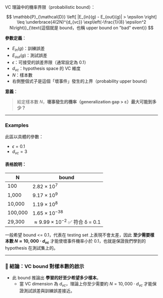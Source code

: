 VC 理論中的機率界限（probabilistic bound）：

$$
\mathbb{P}_{\mathcal{D}} \left[ |E_{in}(g) - E_{out}(g)| > \epsilon \right] \leq \underbrace{4(2N)^{d_{vc}} \exp\left(-\frac{1}{8} \epsilon^2 N\right)}_{\text{這個就是 bound，也稱 upper bound on "bad" event}}
$$

**參數定義**：

* $E_{in}(g)$：訓練誤差
* $E_{out}(g)$：測試誤差
* $\epsilon$：可接受的誤差界限（通常設定為 0.1）
* $d_{vc}$：hypothesis space 的 VC 維度
* $N$：樣本數
* 右側整個式子是這個「壞事件」發生的上界（probability upper bound）

**意義**：
> 給定樣本數 $N$，**壞事發生的機率（generalization gap > ε）最大可能到多少？**

---

### Examples

此區以具體的參數：

* $\epsilon = 0.1$
* $d_{vc} = 3$

#### 表格說明：

| N       | bound                                      |
| ------- | ------------------------------------------ |
| 100     | $2.82 \times 10^7$                         |
| 1,000   | $9.17 \times 10^9$                         |
| 10,000  | $1.19 \times 10^8$                         |
| 100,000 | $1.65 \times 10^{-38}$                     |
| 29,300  | $\approx 9.99 \times 10^{-2}$ ✅ 符合 δ = 0.1 |



一般希望 bound <= 0.1，代表在 testing set 上表現不會太差，因此 **至少需要樣本數 $N \approx 10,000 \cdot d_{vc}$** 才能使壞事件機率小於 0.1，也就是保證我們學到的 hypothesis 在測試集上的。

---

### 📌 結論：VC bound 對樣本數的啟示

* 此 bound 推論出 **學習的好至少希望多少樣本**。
    * 當 VC dimension 為 $d_{vc}$，理論上你至少需要約 $N = 10,000 \cdot d_{vc}$ 才能保證測試誤差與訓練誤差接近。

